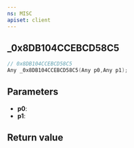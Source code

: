 ```yaml
---
ns: MISC
apiset: client
---
```

## _0x8DB104CCEBCD58C5

```c
// 0x8DB104CCEBCD58C5
Any _0x8DB104CCEBCD58C5(Any p0,Any p1);
```


## Parameters
* **p0**:
* **p1**:

## Return value